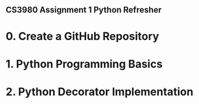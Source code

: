 ## CS3980 Assignment 1 Python Refresher
 
# 0. Create a GitHub Repository

# 1. Python Programming Basics

# 2. Python Decorator Implementation


